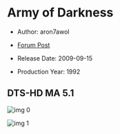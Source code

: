 # Army of Darkness

* Author: aron7awol

* [Forum Post](https://www.avsforum.com/threads/bass-eq-for-filtered-movies.2995212/post-58420266)

* Release Date: 2009-09-15
* Production Year: 1992

## DTS-HD MA 5.1

![img 0](https://i.imgur.com/LYItqax.jpg)

![img 1](https://i.imgur.com/byZ5gnR.jpg)

